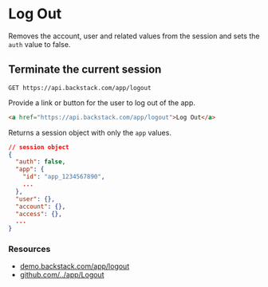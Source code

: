 # Log Out

Removes the account, user and related values from the session and sets the `auth` value to false.

## Terminate the current session

```http request
GET https://api.backstack.com/app/logout
```

Provide a link or button for the user to log out of the app.

```html
<a href="https://api.backstack.com/app/logout">Log Out</a>
```

Returns a session object with only the `app` values.

```json
// session object
{
  "auth": false,
  "app": {
    "id": "app_1234567890",
    ...
  },
  "user": {},
  "account": {},
  "access": {},
  ...
}
```


### Resources

- [demo.backstack.com/app/logout](https://demo.backstack.com/app/logout)
- [github.com/../app/Logout](https://github.com/deloachtech/backstack-demo/blob/main/src/views/app/Logout)


